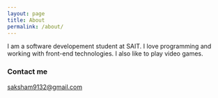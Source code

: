 ```yaml
---
layout: page
title: About
permalink: /about/
---
```


I am a software developement student at SAIT. I love programming and working with front-end technologies. I also like to play video games. 


### Contact me

[saksham9132@gmail.com](mailto:saksham9132@gmail.com)